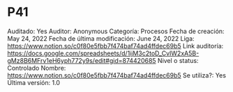 # P41

Auditado: Yes
Auditor: Anonymous
Categoría: Procesos
Fecha de creación: May 24, 2022
Fecha de última modificación: June 24, 2022
Liga: https://www.notion.so/c0f80e5fbb7f474baf74ad4ffdec69b5
Link auditoría: https://docs.google.com/spreadsheets/d/1ijM3c2toD_CvIW2xA5B-gMz8B6MFrv1eH6yph772y9s/edit#gid=874420685
Nivel o status: Controlado
Nombre: https://www.notion.so/c0f80e5fbb7f474baf74ad4ffdec69b5 
Se utiliza?: Yes
Última versión: 1.0